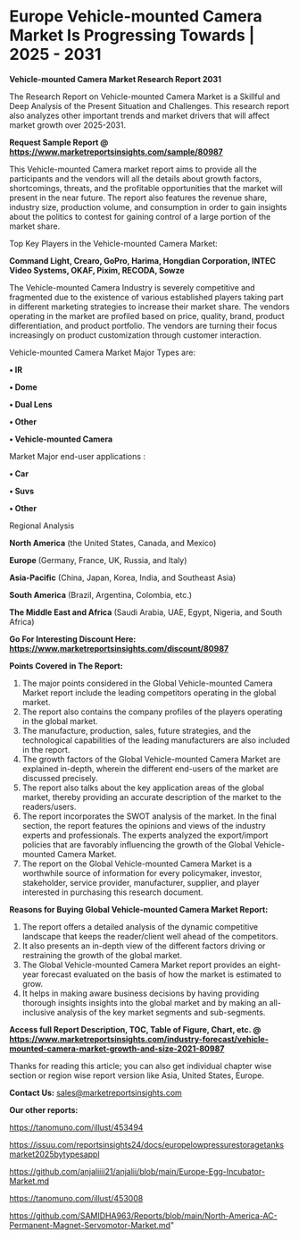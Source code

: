 # Europe Vehicle-mounted Camera Market Is Progressing Towards | 2025 - 2031

<strong>Vehicle-mounted Camera Market Research Report 2031</strong>

The Research Report on Vehicle-mounted Camera Market is a Skillful and Deep Analysis of the Present Situation and Challenges. This research report also analyzes other important trends and market drivers that will affect market growth over 2025-2031.

<strong>Request Sample Report @ <a href=https://www.marketreportsinsights.com/sample/80987>https://www.marketreportsinsights.com/sample/80987</a></strong>

This Vehicle-mounted Camera market report aims to provide all the participants and the vendors will all the details about growth factors, shortcomings, threats, and the profitable opportunities that the market will present in the near future. The report also features the revenue share, industry size, production volume, and consumption in order to gain insights about the politics to contest for gaining control of a large portion of the market share.

Top Key Players in the Vehicle-mounted Camera Market:

<strong>Command Light, Crearo, GoPro, Harima, Hongdian Corporation, INTEC Video Systems, OKAF, Pixim, RECODA, Sowze</strong>

The Vehicle-mounted Camera Industry is severely competitive and fragmented due to the existence of various established players taking part in different marketing strategies to increase their market share. The vendors operating in the market are profiled based on price, quality, brand, product differentiation, and product portfolio. The vendors are turning their focus increasingly on product customization through customer interaction.

Vehicle-mounted Camera Market Major Types are:

<strong>• IR

• Dome

• Dual Lens

• Other

• Vehicle-mounted Camera</strong>

Market Major end-user applications :

<strong>• Car

• Suvs

• Other</strong>

Regional Analysis

</u><strong><b>North America</b></strong> (the United States, Canada, and Mexico)

<strong><b>Europe </b></strong>(Germany, France, UK, Russia, and Italy)

<strong><b>Asia-Pacific</b></strong> (China, Japan, Korea, India, and Southeast Asia)

<strong><b>South America</b></strong> (Brazil, Argentina, Colombia, etc.)

<strong><b>The Middle East and Africa</b></strong> (Saudi Arabia, UAE, Egypt, Nigeria, and South Africa)

<strong>Go For Interesting Discount Here: <a href=https://www.marketreportsinsights.com/discount/80987>https://www.marketreportsinsights.com/discount/80987</a></strong>

<strong>Points Covered in The Report:</strong>
<ol>
  <li>The major points considered in the Global Vehicle-mounted Camera Market report include the leading competitors operating in the global market.</li>
  <li>The report also contains the company profiles of the players operating in the global market.</li>
  <li>The manufacture, production, sales, future strategies, and the technological capabilities of the leading manufacturers are also included in the report.</li>
  <li>The growth factors of the Global Vehicle-mounted Camera Market are explained in-depth, wherein the different end-users of the market are discussed precisely.</li>
  <li>The report also talks about the key application areas of the global market, thereby providing an accurate description of the market to the readers/users.</li>
  <li>The report incorporates the SWOT analysis of the market. In the final section, the report features the opinions and views of the industry experts and professionals. The experts analyzed the export/import policies that are favorably influencing the growth of the Global Vehicle-mounted Camera Market.</li>
  <li>The report on the Global Vehicle-mounted Camera Market is a worthwhile source of information for every policymaker, investor, stakeholder, service provider, manufacturer, supplier, and player interested in purchasing this research document.</li>
</ol>
<strong>Reasons for Buying Global Vehicle-mounted Camera Market Report:</strong>

<ol>
  <li>The report offers a detailed analysis of the dynamic competitive landscape that keeps the reader/client well ahead of the competitors.</li>
  <li>It also presents an in-depth view of the different factors driving or restraining the growth of the global market.</li>
  <li>The Global Vehicle-mounted Camera Market report provides an eight-year forecast evaluated on the basis of how the market is estimated to grow.</li>
  <li>It helps in making aware business decisions by having providing thorough insights insights into the global market and by making an all-inclusive analysis of the key market segments and sub-segments.</li>
</ol>
<strong>Access full Report Description, TOC, Table of Figure, Chart, etc. @ <a href=https://www.marketreportsinsights.com/industry-forecast/vehicle-mounted-camera-market-growth-and-size-2021-80987>https://www.marketreportsinsights.com/industry-forecast/vehicle-mounted-camera-market-growth-and-size-2021-80987</a></strong>


Thanks for reading this article; you can also get individual chapter wise section or region wise report version like Asia, United States, Europe.

<strong>Contact Us:</strong>
sales@marketreportsinsights.com

<strong>Our other reports:</strong>

<a href=https://tanomuno.com/illust/453494>https://tanomuno.com/illust/453494</a>

<a href=https://issuu.com/reportsinsights24/docs/europelowpressurestoragetanksmarket2025bytypesappl>https://issuu.com/reportsinsights24/docs/europelowpressurestoragetanksmarket2025bytypesappl</a>

<a href=https://github.com/anjaliiii21/anjalii/blob/main/Europe-Egg-Incubator-Market.md>https://github.com/anjaliiii21/anjalii/blob/main/Europe-Egg-Incubator-Market.md</a>

<a href=https://tanomuno.com/illust/453008>https://tanomuno.com/illust/453008</a>

<a href=https://github.com/SAMIDHA963/Reports/blob/main/North-America-AC-Permanent-Magnet-Servomotor-Market.md>https://github.com/SAMIDHA963/Reports/blob/main/North-America-AC-Permanent-Magnet-Servomotor-Market.md</a>"
